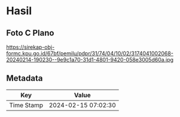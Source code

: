 # Hasil

## Foto C Plano

https://sirekap-obj-formc.kpu.go.id/67bf/pemilu/pdpr/31/74/04/10/02/3174041002068-20240214-190230--9e9c1a70-31d1-4801-9420-058e3005d60a.jpg


## Metadata

| Key        | Value               |
| ---------- | ------------------- |
| Time Stamp | 2024-02-15 07:02:30 |



